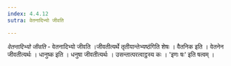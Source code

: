 ```yaml
---
index: 4.4.12
sutra: वेतनादिभ्यो जीवति

---
```

_वेतनादिभ्यो जीवति_ - वेतनादिभ्यो जीवति ।जीवतीत्यर्थे तृतीयान्तेभ्यष्ठ॑गिति शेषः । वैतनिक इति । वेतनेन जीवतीत्यर्थः । धानुष्क इति । धनुषा जीवतीत्यर्थः । उसन्तात्परत्वाट्ठस्य कः । 'इणः षः' इति षत्वम् । 